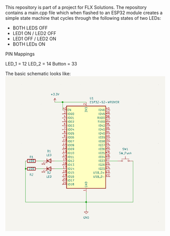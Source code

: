 This repository is part of a project for FLX Solutions. The repository contains a main.cpp file which when flashed to an ESP32 module creates a simple state machine that cycles through the following states of two LEDs:

- BOTH LEDS OFF
- LED1 ON / LED2 OFF
- LED1 OFF / LED2 ON
- BOTH LEDs ON

PIN Mappings

LED_1 = 12
LED_2 = 14
Button = 33


The basic schematic looks like: 
![Schematic](images/State_machine_schematic_screenshot.png)
